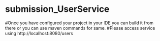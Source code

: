 # submission_UserService
#Once you have configured your project in your IDE you can build it from there or you can use maven commands for same.
#Please access service using http://localhost:8080/users
